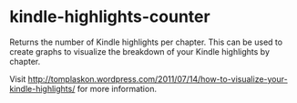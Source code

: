 kindle-highlights-counter
=========================

Returns the number of Kindle highlights per chapter. This can be used to create graphs to visualize the breakdown of your Kindle highlights by chapter.

Visit http://tomplaskon.wordpress.com/2011/07/14/how-to-visualize-your-kindle-highlights/ for more information.
